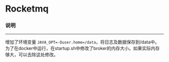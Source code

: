 Rocketmq
====

### 说明
----
增加了环境变量 `JAVA_OPT=-Duser.home=/data`，将日志及数据保存到/data中。
为了在docker中运行，在startup.sh中修改了broker的内存大小。如果实际内存够大，可以去除这处修改。